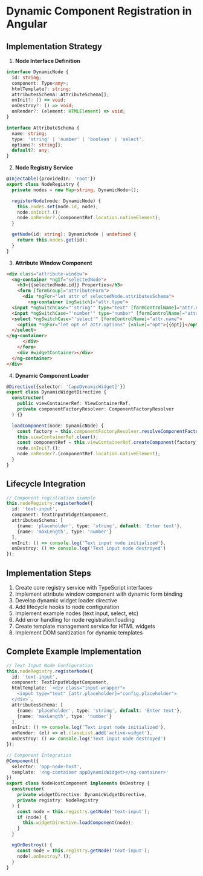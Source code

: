 # Dynamic Component Registration in Angular

## Implementation Strategy

1. **Node Interface Definition**
```typescript
interface DynamicNode {
  id: string;
  component: Type<any>;
  htmlTemplate?: string;
  attributesSchema: AttributeSchema[];
  onInit?: () => void;
  onDestroy?: () => void;
  onRender?: (element: HTMLElement) => void;
}

interface AttributeSchema {
  name: string;
  type: 'string' | 'number' | 'boolean' | 'select';
  options?: string[];
  default?: any;
}
```

2. **Node Registry Service**
```typescript
@Injectable({providedIn: 'root'})
export class NodeRegistry {
  private nodes = new Map<string, DynamicNode>();

  registerNode(node: DynamicNode) {
    this.nodes.set(node.id, node);
    node.onInit?.();
    node.onRender?.(componentRef.location.nativeElement);
  }

  getNode(id: string): DynamicNode | undefined {
    return this.nodes.get(id);
  }
}
```

3. **Attribute Window Component**
```html
<div class="attribute-window">
  <ng-container *ngIf="selectedNode">
    <h3>{{selectedNode.id}} Properties</h3>
    <form [formGroup]="attributeForm">
      <div *ngFor="let attr of selectedNode.attributesSchema">
        <ng-container [ngSwitch]="attr.type">
  <input *ngSwitchCase="'string'" type="text" [formControlName]="attr.name">
  <input *ngSwitchCase="'number'" type="number" [formControlName]="attr.name">
  <select *ngSwitchCase="'select'" [formControlName]="attr.name">
    <option *ngFor="let opt of attr.options" [value]="opt">{{opt}}</option>
  </select>
</ng-container>
      </div>
    </form>
    <div #widgetContainer></div>
  </ng-container>
</div>
```

4. **Dynamic Component Loader**
```typescript
@Directive({selector: '[appDynamicWidget]'})
export class DynamicWidgetDirective {
  constructor(
    public viewContainerRef: ViewContainerRef,
    private componentFactoryResolver: ComponentFactoryResolver
  ) {}

  loadComponent(node: DynamicNode) {
    const factory = this.componentFactoryResolver.resolveComponentFactory(node.component);
    this.viewContainerRef.clear();
    const componentRef = this.viewContainerRef.createComponent(factory);
    node.onInit?.();
    node.onRender?.(componentRef.location.nativeElement);
  }
}
```

## Lifecycle Integration

```typescript
// Component registration example
this.nodeRegistry.registerNode({
  id: 'text-input',
  component: TextInputWidgetComponent,
  attributesSchema: [
    {name: 'placeholder', type: 'string', default: 'Enter text'},
    {name: 'maxLength', type: 'number'}
  ],
  onInit: () => console.log('Text input node initialized'),
  onDestroy: () => console.log('Text input node destroyed')
});
```

## Implementation Steps
1. Create core registry service with TypeScript interfaces
2. Implement attribute window component with dynamic form binding
3. Develop dynamic widget loader directive
4. Add lifecycle hooks to node configuration
5. Implement example nodes (text input, select, etc)
6. Add error handling for node registration/loading
7. Create template management service for HTML widgets
8. Implement DOM sanitization for dynamic templates

## Complete Example Implementation
```typescript
// Text Input Node Configuration
this.nodeRegistry.registerNode({
  id: 'text-input',
  component: TextInputWidgetComponent,
  htmlTemplate: `<div class="input-wrapper">
    <input type="text" [attr.placeholder]="config.placeholder">
  </div>`,
  attributesSchema: [
    {name: 'placeholder', type: 'string', default: 'Enter text'},
    {name: 'maxLength', type: 'number'}
  ],
  onInit: () => console.log('Text input node initialized'),
  onRender: (el) => el.classList.add('active-widget'),
  onDestroy: () => console.log('Text input node destroyed')
});

// Component Integration
@Component({
  selector: 'app-node-host',
  template: '<ng-container appDynamicWidget></ng-container>'
})
export class NodeHostComponent implements OnDestroy {
  constructor(
    private widgetDirective: DynamicWidgetDirective,
    private registry: NodeRegistry
  ) {
    const node = this.registry.getNode('text-input');
    if (node) {
      this.widgetDirective.loadComponent(node);
    }
  }

  ngOnDestroy() {
    const node = this.registry.getNode('text-input');
    node?.onDestroy?.();
  }
}
```